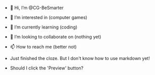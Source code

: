 - 👋 Hi, I’m @CG-BeSmarter
- 👀 I’m interested in (computer games)
- 🌱 I’m currently learning (coding)
- 💞️ I’m looking to collaborate on (nothing yet)
- 📫 How to reach me (better not)

- Just finished the cloze. But I don't know how to use markdown yet!
- Should I click the 'Preview' button?

<!---
CG-BeSmarter/CG-BeSmarter is a ✨ special ✨ repository because its `README.md` (this file) appears on your GitHub profile.
You can click the Preview link to take a look at your changes.
--->
